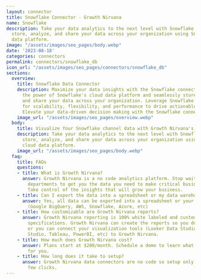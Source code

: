 ```yaml
---
layout: connector
title: Snowflake Connector - Growth Nirvana
name: Snowflake
description: Take your data analytics to the next level with Snowflake. Seamlessly
  store, analyze, and share your data across your organization using Snowflake's cloud
  data platform.
image: "/assets/images/seo_pages/body.webp"
date: '2023-08-18'
categories: connectors
permalink: connectors/snowflake_db
icon_url: "/assets/images/seo_pages/connectors/snowflake_db"
sections:
  overview:
    title: Snowflake Data Connector
    description: Maximize your data insights with the Snowflake connector. Unlock
      the power of Snowflake's cloud data platform and seamlessly store, analyze,
      and share your data across your organization. Leverage Snowflake's unique architecture
      for scalability, flexibility, and performance to drive actionable business intelligence.
      Elevate your data-driven decision making with the Snowflake connector.
    image_url: "/assets/images/seo_pages/overview.webp"
  body:
    title: Visualize Your Snowflake channel data with Growth Nirvana's Snowflake Connector
    description: Take your data analytics to the next level with Snowflake. Seamlessly
      store, analyze, and share your data across your organization using Snowflake's
      cloud data platform.
    image_url: "/assets/images/seo_pages/body.webp"
  faq:
    title: FAQs
    questions:
    - title: What is Growth Nirvana?
      answer: Growth Nirvana is a no code analytics platform. Stop waiting for other
        departments to get you the data you need to make critical business decisions.
        Take control of the insights that will grow your business.
    - title: Can I export the data into a spreadsheet or my data warehouse?
      answer: Yes, all data can be exported into a spreadsheet or your data warehouse
        (Google BigQuery, AWS, Snowflake, Azure, etc)
    - title: How customizable are Growth Nirvana reports?
      answer: Growth Nirvana reporting is 100% white labeled and customized to your
        specifications. Growth Nirvana can create the reports so you don’t have to
        or you can connect your visualization tools (Looker Data Studio/Google Data
        Studio, Tableau, PowerBI, etc) to Growth Nirvana.
    - title: How much does Growth Nirvana cost?
      answer: Plans start at $200/month. Schedule a demo to learn what plan is best
        for you.
    - title: How long does it take to setup?
      answer: Growth Nirvana data connectors are no code so setup only requires a
        few clicks.
---
```

